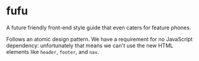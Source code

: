 # fufu

A future friendly front-end style guide that even caters for feature phones.

Follows an atomic design pattern. We have a requirement for no JavaScript dependency: unfortunately that means we can't use the new HTML elements like `header`, `footer`, and `nav`.